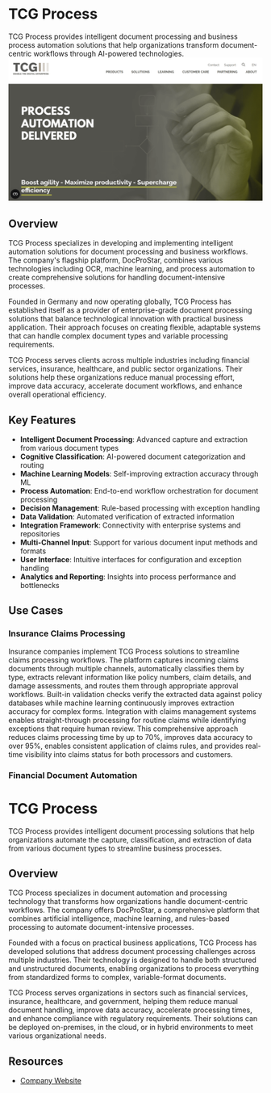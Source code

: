 
# TCG Process

TCG Process provides intelligent document processing and business process automation solutions that help organizations transform document-centric workflows through AI-powered technologies.
![TCG Process](assets\tcg-process.png)

## Overview

TCG Process specializes in developing and implementing intelligent automation solutions for document processing and business workflows. The company's flagship platform, DocProStar, combines various technologies including OCR, machine learning, and process automation to create comprehensive solutions for handling document-intensive processes.

Founded in Germany and now operating globally, TCG Process has established itself as a provider of enterprise-grade document processing solutions that balance technological innovation with practical business application. Their approach focuses on creating flexible, adaptable systems that can handle complex document types and variable processing requirements.

TCG Process serves clients across multiple industries including financial services, insurance, healthcare, and public sector organizations. Their solutions help these organizations reduce manual processing effort, improve data accuracy, accelerate document workflows, and enhance overall operational efficiency.

## Key Features

- **Intelligent Document Processing**: Advanced capture and extraction from various document types
- **Cognitive Classification**: AI-powered document categorization and routing
- **Machine Learning Models**: Self-improving extraction accuracy through ML
- **Process Automation**: End-to-end workflow orchestration for document processing
- **Decision Management**: Rule-based processing with exception handling
- **Data Validation**: Automated verification of extracted information
- **Integration Framework**: Connectivity with enterprise systems and repositories
- **Multi-Channel Input**: Support for various document input methods and formats
- **User Interface**: Intuitive interfaces for configuration and exception handling
- **Analytics and Reporting**: Insights into process performance and bottlenecks

## Use Cases

### Insurance Claims Processing

Insurance companies implement TCG Process solutions to streamline claims processing workflows. The platform captures incoming claims documents through multiple channels, automatically classifies them by type, extracts relevant information like policy numbers, claim details, and damage assessments, and routes them through appropriate approval workflows. Built-in validation checks verify the extracted data against policy databases while machine learning continuously improves extraction accuracy for complex forms. Integration with claims management systems enables straight-through processing for routine claims while identifying exceptions that require human review. This comprehensive approach reduces claims processing time by up to 70%, improves data accuracy to over 95%, enables consistent application of claims rules, and provides real-time visibility into claims status for both processors and customers.

### Financial Document Automation
# TCG Process

TCG Process provides intelligent document processing solutions that help organizations automate the capture, classification, and extraction of data from various document types to streamline business processes.

## Overview

TCG Process specializes in document automation and processing technology that transforms how organizations handle document-centric workflows. The company offers DocProStar, a comprehensive platform that combines artificial intelligence, machine learning, and rules-based processing to automate document-intensive processes.

Founded with a focus on practical business applications, TCG Process has developed solutions that address document processing challenges across multiple industries. Their technology is designed to handle both structured and unstructured documents, enabling organizations to process everything from standardized forms to complex, variable-format documents.

TCG Process serves organizations in sectors such as financial services, insurance, healthcare, and government, helping them reduce manual document handling, improve data accuracy, accelerate processing times, and enhance compliance with regulatory requirements. Their solutions can be deployed on-premises, in the cloud, or in hybrid environments to meet various organizational needs.

## Resources

- [Company Website](https://www.tcgprocess.com/)
